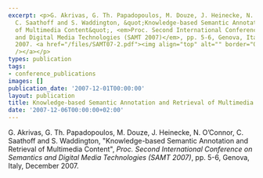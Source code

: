 ```yaml
---
excerpt: <p>G. Akrivas, G. Th. Papadopoulos, M. Douze, J. Heinecke, N. O&rsquo;Connor,
  C. Saathoff and S. Waddington, &quot;Knowledge-based Semantic Annotation and Retrieval
  of Multimedia Content&quot;, <em>Proc. Second International Conference on Semantics
  and Digital Media Technologies (SAMT 2007)</em>, pp. 5-6, Genova, Italy, December
  2007. <a href="/files/SAMT07-2.pdf"><img align="top" alt="" border="0" src="/files/pdf/pdf.png"
  /></a></p>
types: publication
tags:
- conference_publications
images: []
publication_date: '2007-12-01T00:00:00'
layout: publication
title: Knowledge-based Semantic Annotation and Retrieval of Multimedia Content
date: '2007-12-06T00:00:00+02:00'
---
```

<p>G. Akrivas, G. Th. Papadopoulos, M. Douze, J. Heinecke, N. O&rsquo;Connor, C. Saathoff and S. Waddington, &quot;Knowledge-based Semantic Annotation and Retrieval of Multimedia Content&quot;, <em>Proc. Second International Conference on Semantics and Digital Media Technologies (SAMT 2007)</em>, pp. 5-6, Genova, Italy, December 2007. <a href="/files/SAMT07-2.pdf"><img align="top" alt="" border="0" src="/files/pdf/pdf.png" /></a></p>
